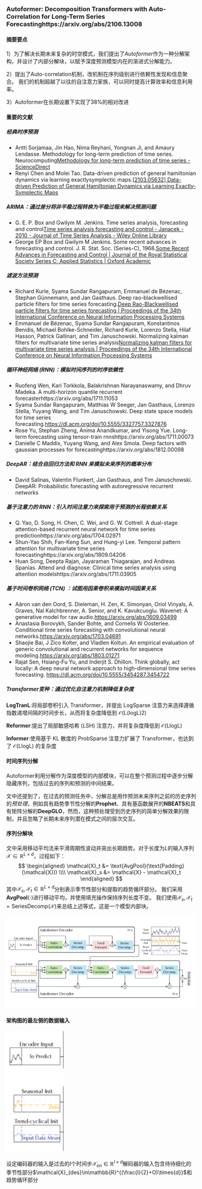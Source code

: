 ### Autoformer: Decomposition Transformers with Auto-Correlation for Long-Term Series Forecastinghttps://arxiv.org/abs/2106.13008

#### 摘要要点

1）为了解决长期未来复杂的时空模式，我们提出了*Autoformer*作为一种分解架构，并设计了内部分解块，以赋予深度预测模型内在的渐进式分解能力。

2）提出了Auto-correlation机制，改机制在序列级别进行依赖性发现和信息聚合。 我们的机制超越了以往的自注意力家族，可以同时提高计算效率和信息利用率。

3）Autoformer在长期设置下实现了38%的相对改进

#### 重要的文献

##### 经典时序预测

- Antti Sorjamaa, Jin Hao, Nima Reyhani, Yongnan Ji, and Amaury Lendasse. Methodology for long-term prediction of time series. Neurocomputing[Methodology for long-term prediction of time series - ScienceDirect](https://www.sciencedirect.com/science/article/pii/S0925231207001610)
- Renyi Chen and Molei Tao. Data-driven prediction of general hamiltonian dynamics via learning exactlysymplectic maps.[[2103.05632\] Data-driven Prediction of General Hamiltonian Dynamics via Learning Exactly-Symplectic Maps](https://arxiv.org/abs/2103.05632)

##### ARIMA：通过差分将非平稳过程转换为平稳过程来解决预测问题

- G. E. P. Box and Gwilym M. Jenkins. Time series analysis, forecasting and control[Time series analysis forecasting and control - Janacek - 2010 - Journal of Time Series Analysis - Wiley Online Library](https://onlinelibrary.wiley.com/doi/full/10.1111/j.1467-9892.2009.00643.x)
- George EP Box and Gwilym M Jenkins. Some recent advances in forecasting and control. J. R. Stat. Soc. (Series-C), 1968.[Some Recent Advances in Forecasting and Control | Journal of the Royal Statistical Society Series C: Applied Statistics | Oxford Academic](https://academic.oup.com/jrsssc/article/23/2/158/6953499?login=false)

##### 滤波方法预测

- Richard Kurle, Syama Sundar Rangapuram, Emmanuel de Bézenac, Stephan Günnemann, and Jan Gasthaus. Deep rao-blackwellised particle filters for time series forecasting.[Deep Rao-Blackwellised particle filters for time series forecasting | Proceedings of the 34th International Conference on Neural Information Processing Systems](https://dl.acm.org/doi/10.5555/3495724.3497013)
- Emmanuel de Bézenac, Syama Sundar Rangapuram, Konstantinos Benidis, Michael Bohlke-Schneider, Richard Kurle, Lorenzo Stella, Hilaf Hasson, Patrick Gallinari, and Tim Januschowski. Normalizing kalman filters for multivariate time series analysis[Normalizing kalman filters for multivariate time series analysis | Proceedings of the 34th International Conference on Neural Information Processing Systems](https://dl.acm.org/doi/10.5555/3495724.3495976)

##### 循环神经网络 (RNN)：模拟时间序列的时序依赖性

- Ruofeng Wen, Kari Torkkola, Balakrishnan Narayanaswamy, and Dhruv Madeka. A multi-horizon quantile recurrent forecasterhttps://arxiv.org/abs/1711.11053
- Syama Sundar Rangapuram, Matthias W Seeger, Jan Gasthaus, Lorenzo Stella, Yuyang Wang, and Tim Januschowski. Deep state space models for time series forecasting.https://dl.acm.org/doi/10.5555/3327757.3327876
- Rose Yu, Stephan Zheng, Anima Anandkumar, and Yisong Yue. Long-term forecasting using tensor-train rnnshttps://arxiv.org/abs/1711.00073
- Danielle C Maddix, Yuyang Wang, and Alex Smola. Deep factors with gaussian processes for forecastinghttps://arxiv.org/abs/1812.00098

##### DeepAR：结合自回归方法和 RNN 来模拟未来序列的概率分布

- David Salinas, Valentin Flunkert, Jan Gasthaus, and Tim Januschowski. DeepAR: Probabilistic forecasting with autoregressive recurrent networks

##### 基于注意力的 RNN：引入时间注意力来探索用于预测的长程依赖关系

- Q. Yao, D. Song, H. Chen, C. Wei, and G. W. Cottrell. A dual-stage attention-based recurrent neural network for time series predictionhttps://arxiv.org/abs/1704.02971
- Shun-Yao Shih, Fan-Keng Sun, and Hung-yi Lee. Temporal pattern attention for multivariate time series forecastinghttps://arxiv.org/abs/1809.04206
- Huan Song, Deepta Rajan, Jayaraman Thiagarajan, and Andreas Spanias. Attend and diagnose: Clinical time series analysis using attention modelshttps://arxiv.org/abs/1711.03905

##### 基于时间卷积网络 (TCN) ：试图用因果卷积来模拟时间因果关系

- Aäron van den Oord, S. Dieleman, H. Zen, K. Simonyan, Oriol Vinyals, A. Graves, Nal Kalchbrenner, A. Senior, and K. Kavukcuoglu. Wavenet: A generative model for raw audio.https://arxiv.org/abs/1609.03499
- Anastasia Borovykh, Sander Bohte, and Cornelis W Oosterlee. Conditional time series forecasting with convolutional neural networks.https://arxiv.org/abs/1703.04691
- Shaojie Bai, J Zico Kolter, and Vladlen Koltun. An empirical evaluation of generic convolutional and recurrent networks for sequence modeling.https://arxiv.org/abs/1803.01271
-  Rajat Sen, Hsiang-Fu Yu, and Inderjit S. Dhillon. Think globally, act locally: A deep neural network approach to high-dimensional time series forecasting. https://dl.acm.org/doi/10.5555/3454287.3454722

##### Transformer变种：通过优化自注意力机制降低复杂度

**LogTranL**:将局部卷积引入 Transformer，并提出 LogSparse 注意力来选择遵循指数递增间隔的时间步长，从而将复杂度降低到 𝒪(L(log⁡L)2)

**Reformer**:提出了局部敏感哈希 (LSH) 注意力，并将复杂度降低到 𝒪(Llog⁡L)

**Informer**:使用基于 KL 散度的 ProbSparse 注意力扩展了 Transformer，也达到了 𝒪(Llog⁡L) 的复杂度

#### 时间序列分解

Autoformer利用分解作为深度模型的内部模块，可以在整个预测过程中逐步分解隐藏序列，包括过去的序列和预测的中间结果。

文中还提到了，在过去的预测任务中，分解总是用作预测未来序列之前的历史序列的*预处理*，例如具有趋势季节性分解的**Prophet**、具有基函数展开的**NBEATS**和具有矩阵分解的**DeepGLO**，然而，这种预处理受到历史序列的简单分解效果的限制，并且忽略了长期未来序列潜在模式之间的层次交互。

#### 序列分解块

文中采用移动平均法来平滑周期性波动并突出长期趋势。对于长度为$L$的输入序列$\mathcal{X}\in\mathbb{R}^{L\times{d}}$，过程如下：
$$
\begin{aligned}
\mathcal{X}_t &= \text{AvgPool}(\text{Padding}(\mathcal{X})) \\\\
\mathcal{X}_s &= \mathcal{X} - \mathcal{X}_t
\end{aligned}
$$
其中$\mathcal{X}_s,\mathcal{X}_t\in\mathbb{R}^{L\times{d}}$分别表示季节性部分和提取的趋势循环部分。 我们采用**AvgPool**(⋅)进行移动平均，并使用填充操作保持序列长度不变。 我们使用$\mathcal{X}_s,\mathcal{X}_t=\text{SeriesDecomp}(\mathcal{X})$来总结上述等式，这是一个模型内部块。

<img src="..\image\image-20251019133440153.png" alt="image-20251019133440153" />

#### 架构图的最左侧的数据输入

<img src="..\image\image-20251019133644526.png" alt="image-20251019133644526"  />

设定编码器的输入是过去的$I$个时间步$\mathcal{X}_{en}\in\mathbb{R}^{I\times{d}}$解码器的输入包含待待细化的季节性部分$\mathcal{X}_{des}\in\mathbb{R}^{(\frac{I}{2}+O)\times{d}}$和趋势循环部分

